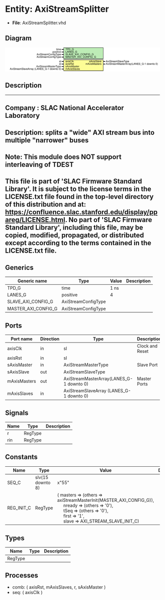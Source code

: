# Entity: AxiStreamSplitter

- **File**: AxiStreamSplitter.vhd
## Diagram

![Diagram](AxiStreamSplitter.svg "Diagram")
## Description

----------------------------------------------------------------------------
 Company    : SLAC National Accelerator Laboratory
-----------------------------------------------------------------------------
 Description: splits a "wide" AXI stream bus into multiple "narrower" buses
-----------------------------------------------------------------------------
 Note: This module does NOT support interleaving of TDEST
-----------------------------------------------------------------------------
 This file is part of 'SLAC Firmware Standard Library'.
 It is subject to the license terms in the LICENSE.txt file found in the
 top-level directory of this distribution and at:
    https://confluence.slac.stanford.edu/display/ppareg/LICENSE.html.
 No part of 'SLAC Firmware Standard Library', including this file,
 may be copied, modified, propagated, or distributed except according to
 the terms contained in the LICENSE.txt file.
-----------------------------------------------------------------------------
## Generics

| Generic name        | Type                | Value | Description |
| ------------------- | ------------------- | ----- | ----------- |
| TPD_G               | time                | 1 ns  |             |
| LANES_G             | positive            | 4     |             |
| SLAVE_AXI_CONFIG_G  | AxiStreamConfigType |       |             |
| MASTER_AXI_CONFIG_G | AxiStreamConfigType |       |             |
## Ports

| Port name    | Direction | Type                                     | Description     |
| ------------ | --------- | ---------------------------------------- | --------------- |
| axisClk      | in        | sl                                       | Clock and Reset |
| axisRst      | in        | sl                                       |                 |
| sAxisMaster  | in        | AxiStreamMasterType                      | Slave Port      |
| sAxisSlave   | out       | AxiStreamSlaveType                       |                 |
| mAxisMasters | out       | AxiStreamMasterArray(LANES_G-1 downto 0) | Master Ports    |
| mAxisSlaves  | in        | AxiStreamSlaveArray (LANES_G-1 downto 0) |                 |
## Signals

| Name | Type    | Description |
| ---- | ------- | ----------- |
| r    | RegType |             |
| rin  | RegType |             |
## Constants

| Name       | Type             | Value                                                                                                                                                                                                                                                                                                                                                         | Description |
| ---------- | ---------------- | ------------------------------------------------------------------------------------------------------------------------------------------------------------------------------------------------------------------------------------------------------------------------------------------------------------------------------------------------------------- | ----------- |
| SEQ_C      | slv(15 downto 8) |  x"55"                                                                                                                                                                                                                                                                                                                                                        |             |
| REG_INIT_C | RegType          |  (       masters => (others => axiStreamMasterInit(MASTER_AXI_CONFIG_G)),<br><span style="padding-left:20px">       nready  => (others => '0'),<br><span style="padding-left:20px">       tSeq    => (others => '0'),<br><span style="padding-left:20px">       first   => '1',<br><span style="padding-left:20px">       slave   => AXI_STREAM_SLAVE_INIT_C) |             |
## Types

| Name    | Type | Description |
| ------- | ---- | ----------- |
| RegType |      |             |
## Processes
- comb: ( axisRst, mAxisSlaves, r, sAxisMaster )
- seq: ( axisClk )
